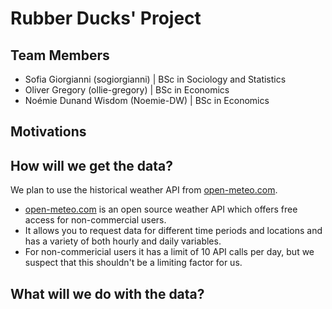 # Rubber Ducks' Project
## Team Members
- Sofia Giorgianni (sogiorgianni) | BSc in Sociology and Statistics
- Oliver Gregory (ollie-gregory) | BSc in Economics
- Noémie Dunand Wisdom (Noemie-DW) | BSc in Economics

## Motivations

## How will we get the data?

We plan to use the historical weather API from [open-meteo.com](https://open-meteo.com/en/docs/historical-weather-api#start_date=2024-02-13&end_date=2024-02-24&hourly=rain).

- [open-meteo.com](https://open-meteo.com/en/docs/historical-weather-api#start_date=2024-02-13&end_date=2024-02-24&hourly=rain) is an open source weather API which offers free access for non-commercial users.
- It allows you to request data for different time periods and locations and has a variety of both hourly and daily variables.
- For non-commericial users it has a limit of 10 API calls per day, but we suspect that this shouldn't be a limiting factor for us.



## What will we do with the data?
